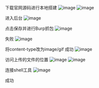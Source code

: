  下载官网源码进行本地搭建
![image](https://github.com/Tsq741/My_Vul/assets/101407756/9df7568b-9c5c-452e-b5e3-053abe2abb0e)
![image](https://github.com/Tsq741/My_Vul/assets/101407756/fea197b2-e10a-4ad2-87ff-fdf6bd29b09b)

 进入后台
![image](https://github.com/Tsq741/My_Vul/assets/101407756/be6f9623-b6cf-4cf1-8736-71c3120be7a9)

 点击保存并进行Burp抓包
![image](https://github.com/Tsq741/My_Vul/assets/101407756/e3dd17eb-32df-46a3-a69f-a945205044ed)

 失败
![image](https://github.com/Tsq741/My_Vul/assets/101407756/372e4e98-5dc6-4c4a-9362-fda79c05b5d2)

 将content-type改为image/gif 成功
![image](https://github.com/Tsq741/My_Vul/assets/101407756/3317455c-4293-49d8-9f29-bc6da1829456)

 访问上传的文件的位置
![image](https://github.com/Tsq741/My_Vul/assets/101407756/2108bdbc-0ac4-4d75-b8d9-a34118d2874c)
![image](https://github.com/Tsq741/My_Vul/assets/101407756/48e44832-e721-4e0a-b86f-4f20a6d3dbf9)

 连接shell工具
![image](https://github.com/Tsq741/My_Vul/assets/101407756/0740682a-4e9a-4f6d-9cda-a1e281ed7ff6)

 成功

